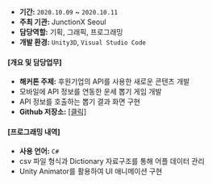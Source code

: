 
- **기간:** `2020.10.09` ~ `2020.10.11`
- **주최 기관:** JunctionX Seoul
- **담당역할:** 기획, 그래픽, 프로그래밍
- **개발 환경:** `Unity3D`, `Visual Studio Code`

#### [개요 및 담당업무]

- **해커톤 주제:** 후원기업의 API를 사용한 새로운 콘텐츠 개발
- 모바일에 API 정보를 연동한 운세 뽑기 게임 개발
- API 정보를 호출하는 뽑기 결과 화면 구현
- **Github 저장소:** [[클릭]](https://github.com/solidcellaMoon/Zepetarot-JunctionXSeoul2020)

#### [프로그래밍 내역]

- **사용 언어:** `C#`
- csv 파일 형식과 Dictionary 자료구조를 통해 어플 데이터 관리
- Unity Animator를 활용하여 UI 애니메이션 구현

